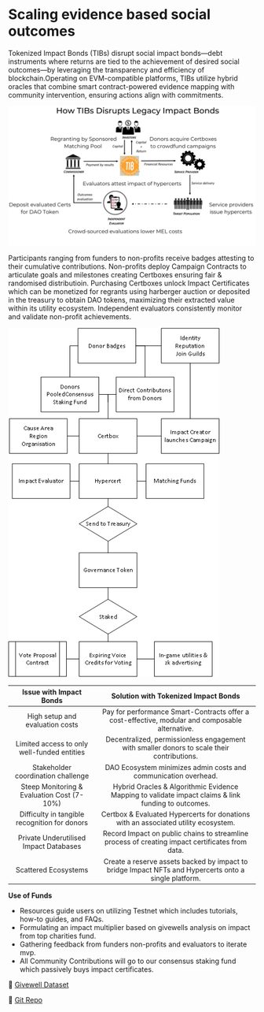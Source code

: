 # Scaling evidence based social outcomes

Tokenized Impact Bonds (TIBs) disrupt social impact bonds—debt instruments where returns are tied to the achievement of desired social outcomes—by leveraging the transparency and efficiency of blockchain.Operating on EVM-compatible platforms, TIBs utilize hybrid oracles that combine smart contract-powered evidence mapping with community intervention, ensuring actions align with commitments.

![Comparison View](https://github.com/hodlerfolyf/TIBs/raw/main/images/Comparsion%20View.png)

Participants ranging from funders to non-profits receive badges attesting to their cumulative contributions. Non-profits deploy Campaign Contracts to articulate goals and milestones creating Certboxes ensuring fair & randomised distributioin. Purchasing Certboxes unlock Impact Certificates which can be monetized for regrants using harberger auction or deposited in the treasury to obtain DAO tokens, maximizing their extracted value within its utility ecosystem. Independent evaluators consistently monitor and validate non-profit achievements.

![Overview](https://github.com/hodlerfolyf/TIBs/raw/main/images/Overview.png)

Issue with Impact Bonds                         | Solution with Tokenized Impact Bonds
:---------------------------------------------:|:-------------------------------------:
High setup and evaluation costs                | Pay for performance Smart-Contracts offer a cost-effective, modular and composable alternative.
Limited access to only well-funded entities    | Decentralized, permissionless engagement with smaller donors to scale their contributions.
Stakeholder coordination challenge             | DAO Ecosystem minimizes admin costs and communication overhead.
Steep Monitoring & Evaluation Cost (7-10%)     | Hybrid Oracles & Algorithmic Evidence Mapping to validate impact claims & link funding to outcomes.
Difficulty in tangible recognition for donors  | Certbox & Evaluated Hypercerts for donations with an associated utility ecosystem.
Private Underutilised Impact Databases         | Record Impact on public chains to streamline process of creating impact certificates from data.
Scattered Ecosystems                           | Create a reserve assets backed by impact to bridge Impact NFTs and Hypercerts onto a single platform.



**Use of Funds**

- Resources guide users on utilizing Testnet which includes tutorials, how-to guides, and FAQs.
- Formulating an impact multiplier based on givewells analysis on impact from top charities fund.
- Gathering feedback from funders non-profits and evaluators to iterate mvp.
- All Community Contributions will go to our consensus staking fund which passively buys impact certificates.

🔘 [Givewell Dataset](https://docs.google.com/spreadsheets/d/1z065ab9PPMu9i5KiQ4yLyQJPFQCfEzHSgtHulPiZeBo/edit?usp=gmail_thread#gid=1061916285)

🔘 [Git Repo](https://github.com/hodlerfolyf/TIBs)
